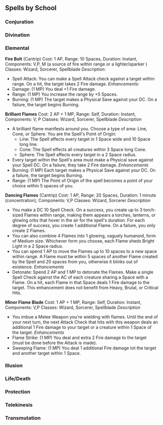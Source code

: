 ## Spells by School

### Conjuration

### Divination

### Elemental

**Fire Bolt**
(Cantrip)
Cost: 1 AP, Range: 10 Spaces, Duration: Instant, Components: V,P, M (a source of fire within range or a lighter/sparker )
Classes: Wizard, Sorcerer, Spellblade
*Description:* 
- Spell Attack: You can make a Spell Attack check against a target within range. On a hit, the target takes 2 Fire damage.
*Enhancements:*
- Damage: (1 MP) You deal +1 Fire damage.
- Range: (1 MP) You increase the range by +5 Spaces.
- Burning: (1 MP) The target makes a Physical Save against your DC. On a failure, the target begins Burning. 

**Brilliant Flames**
Cost: 2 AP + 1 MP, Range: Self, Duration: Instant, Components: V, P
Classes: Wizard, Sorcerer, Spellblade
*Description*
- A brilliant flame manifests around you. Choose a type of area: Line, Cone, or Sphere. You are the Spell's Point of Origin:
	- Line: The Spell affects every target in 1 Space wide and 10 Space long line.
	- Cone: The Spell effects all creatures within 3 Space long Cone. 
	- Sphere: The Spell affects every target in a 2 Space radius.
- Every target within the Spell's area must make a Physical save against your Spell DC. On a failure, they take 2 Fire damage. 
*Enhancements*
 - Burning: (1 MP) Each target makes a Physical Save against your DC. On a failure, the target begins Burning. 
 - Range: (1 MP) The Point of Origin of the spell becomes a point of your choice within 5 spaces of you. 

**Dancing Flames**
(Cantrip)
Cost: 1 AP, Range: 20 Spaces, Duration: 1 minute (concentration), Components: V,P
Classes: Wizard, Sorcerer
*Description*
- You make a DC 10 Spell Check. On a success, you create up to 3 torch-sized Flames within range, making them appears a torches, lanterns, or glowing orbs that hover in the air for the spell's duration. For each degree of success, you create 1 additional Flame. On a failure, you only create 2 Flames.
- You can also combine 4 Flames into 1 glowing, vaguely humanoid, form of Medium size. Whichever form you choose, each Flame sheds Bright Light in a 2 Space radius.
- You can spend 1 AP to move the Flames up to 10 spaces to a new space within range. A Flame must be within 5 spaces of another Flame created by the Spell and 20 spaces from you, otherwise it blinks out of existence.
*Enhancements*
- Detonate: Spend 2 AP and 1 MP to detonate the Flames. Make a single Spell Check against the AC of each creature sharing a Space with a Flame. On a hit, each Flame in that Space deals 1 Fire damage to the target. This enhancement does not benefit from Heavy, Brutal, or Critical Hits.

**Minor Flame Blade**
Cost: 1 AP + 1 MP, Range: Self, Duration: Instant, Components: V,P
Classes: Wizard, Sorcerer, Spellblade
*Description*
- You imbue a Melee Weapon you're wielding with flames. Until the end of your next turn, the next Attack Check that hits with this weapon deals an additional 1 Fire damage to your target or a creature within 1 Space of the target. 
*Enhancements*
- Flame Strike: (1 MP) You deal and extra 2 Fire damage to the target (must be done before the Attack is made).
- Sweeping Flame: (1 MP) You deal 1 additional Fire damage tot the target and another target within 1 Space. 




### Illusion

### Life/Death

### Protection

### Telekinesis

### Transmutation
